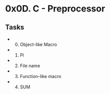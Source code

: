# 0x0D. C - Preprocessor

## Tasks

* 0. Object-like Macro
* 1. Pi
* 2. File name
* 3. Function-like macro
* 4. SUM
